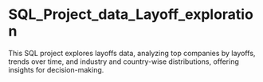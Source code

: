 # SQL_Project_data_Layoff_exploration
This SQL project explores layoffs data, analyzing top companies by layoffs, trends over time, and industry and country-wise distributions, offering insights for decision-making.

